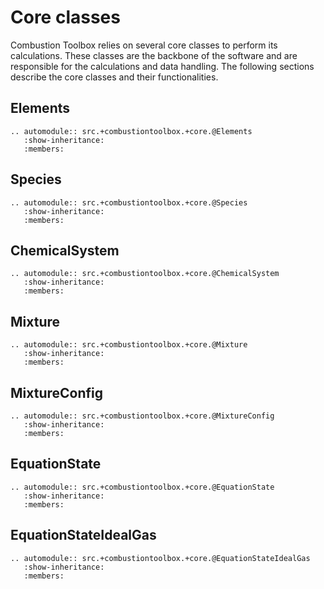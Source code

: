 # Core classes

Combustion Toolbox relies on several core classes to perform its calculations. These classes are the backbone of the software and are responsible for the calculations and data handling. The following sections describe the core classes and their functionalities.

## Elements

```{eval-rst}
.. automodule:: src.+combustiontoolbox.+core.@Elements
   :show-inheritance:
   :members:
```

## Species

```{eval-rst}
.. automodule:: src.+combustiontoolbox.+core.@Species
   :show-inheritance:
   :members:
```

## ChemicalSystem

```{eval-rst}
.. automodule:: src.+combustiontoolbox.+core.@ChemicalSystem
   :show-inheritance:
   :members:
```

## Mixture

```{eval-rst}
.. automodule:: src.+combustiontoolbox.+core.@Mixture
   :show-inheritance:
   :members:
```

## MixtureConfig

```{eval-rst}
.. automodule:: src.+combustiontoolbox.+core.@MixtureConfig
   :show-inheritance:
   :members:
```

## EquationState

```{eval-rst}
.. automodule:: src.+combustiontoolbox.+core.@EquationState
   :show-inheritance:
   :members:
```

## EquationStateIdealGas

```{eval-rst}
.. automodule:: src.+combustiontoolbox.+core.@EquationStateIdealGas
   :show-inheritance:
   :members:
```